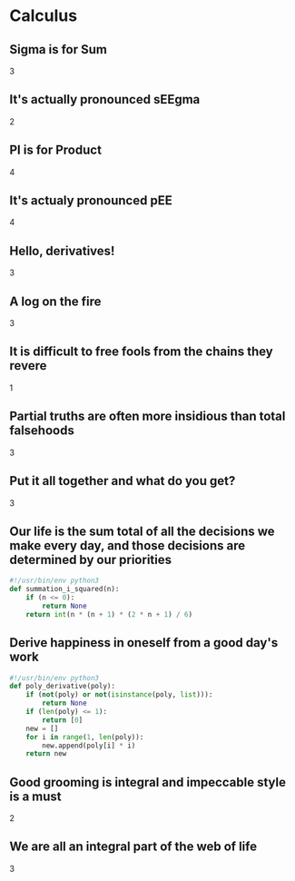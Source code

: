 # Calculus
## Sigma is for Sum
3

## It's actually pronounced sEEgma
2

## PI is for Product
4

## It's actualy pronounced pEE
4

## Hello, derivatives!
3

## A log on the fire
3

## It is difficult to free fools from the chains they revere 
1

## Partial truths are often more insidious than total falsehoods 
3

## Put it all together and what do you get?
3

## Our life is the sum total of all the decisions we make every day, and those decisions are determined by our priorities
```python
#!/usr/bin/env python3
def summation_i_squared(n):
    if (n <= 0):
        return None
    return int(n * (n + 1) * (2 * n + 1) / 6)
```
## Derive happiness in oneself from a good day's work
```python
#!/usr/bin/env python3
def poly_derivative(poly):
    if (not(poly) or not(isinstance(poly, list))):
        return None
    if (len(poly) <= 1):
        return [0]
    new = []
    for i in range(1, len(poly)):
        new.append(poly[i] * i)
    return new
```

## Good grooming is integral and impeccable style is a must
2

## We are all an integral part of the web of life
3




